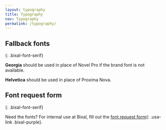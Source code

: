 ```yaml
---
layout: typography
title: Typography
nav: Typography
permalink: /typography/
---
```


<!-- I moved this section into the HTML so that it could come before my font cards. Not sure how to do that in markdown.
# Typography

Throughout all brand communications, Bixal uses the **Novel Pro typeface family for feature copy**, and the **Proxima Nova typeface family for body copy**. These two typefaces seamlessly adapt as both display and utility fonts with a wide range of weights and faces ideal for various typographic constructs.

These fonts are purchasable through Adobe Fonts:<br>
{: .margin-bottom-1}
[Novel](https://fonts.adobe.com/fonts/novel){: .usa-button .bg-bixal-purple hover:bg-primary}
[Proxima Nova](https://fonts.adobe.com/fonts/proxima-nova){: .usa-button .bg-bixal-purple} -->

<!-- ## Placement of text blocks

To establish text placement, align copy with one of the lower three quadrants of the vertical page. Use left alignment.

![]({{ site.url }}/{{site.baseurl}}/assets/img/typography-placement.png){: .margin-y-2} -->

## Fallback fonts
{: .bixal-font-serif}

**Georgia** should be used in place of Novel Pro if the brand font is not available.

**Helvetica** should be used in place of Proxima Nova.

## Font request form
{: .bixal-font-serif}

Need the fonts? For internal use at Bixal, fill out the [font request form](#){: .usa-link .bixal-purple}.
